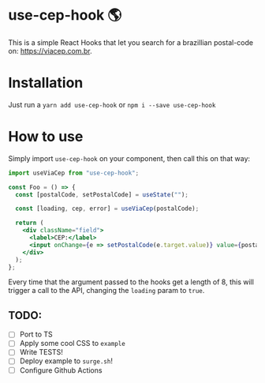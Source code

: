 # use-cep-hook :earth_americas:

This is a simple React Hooks that let you search for a brazillian postal-code on: https://viacep.com.br. 

# Installation

Just run a ```yarn add use-cep-hook``` or ```npm i --save use-cep-hook```

# How to use

Simply import `use-cep-hook` on your component, then call this on that way:

```jsx
import useViaCep from "use-cep-hook";

const Foo = () => {
  const [postalCode, setPostalCode] = useState("");

  const [loading, cep, error] = useViaCep(postalCode);

  return (
    <div className="field">
      <label>CEP:</label>
      <input onChange={e => setPostalCode(e.target.value)} value={postalCode} />
    </div>
  );
};
```

Every time that the argument passed to the hooks get a length of 8, this will trigger a call to the API, changing the `loading` param to `true`.

## TODO:

- [ ] Port to TS
- [ ] Apply some cool CSS to `example`
- [ ] Write TESTS!
- [ ] Deploy example to `surge.sh`!
- [ ] Configure Github Actions
